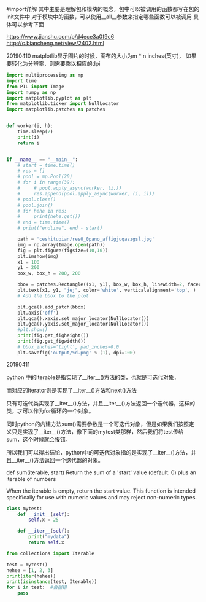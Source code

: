 #import详解
其中主要是理解包和模块的概念，包中可以被调用的函数都写在包的init文件中
对于模块中的函数，可以使用__all__参数来指定哪些函数可以被调用
具体可以参考下面


https://www.jianshu.com/p/d4ece3a0f9c6
http://c.biancheng.net/view/2402.html


20190410
matplotlib显示图片的时候，画布的大小为m * n inches(英寸)，
如果要转化为分辨率，则需要乘以相应的dpi
```python
import multiprocessing as mp
import time
from PIL import Image
import numpy as np
import matplotlib.pyplot as plt
from matplotlib.ticker import NullLocator
import matplotlib.patches as patches


def worker(i, h):
    time.sleep(2)
    print(i)
    return i


if __name__ == "__main__":
    # start = time.time()
    # res = []
    # pool = mp.Pool(20)
    # for i in range(39):
    #     # pool.apply_async(worker, (i,))
    #     res.append(pool.apply_async(worker, (i, i)))
    # pool.close()
    # pool.join()
    # for hehe in res:
    #     print(hehe.get())
    # end = time.time()
    # print("endtime", end - start)

    path = 'ceshitupian/res0_0pano_affigjuqazzgsl.jpg'
    img = np.array(Image.open(path))
    fig = plt.figure(figsize=(10,10))
    plt.imshow(img)
    x1 = 100
    y1 = 200
    box_w, box_h = 200, 200

    bbox = patches.Rectangle((x1, y1), box_w, box_h, linewidth=2, facecolor='none', color="r")
    plt.text(x1, y1, "jej", color='white', verticalalignment='top', )
    # Add the bbox to the plot

    plt.gca().add_patch(bbox)
    plt.axis('off')
    plt.gca().xaxis.set_major_locator(NullLocator())
    plt.gca().yaxis.set_major_locator(NullLocator())
    #plt.show()
    print(fig.get_figheight())
    print(fig.get_figwidth())
    # bbox_inches='tight', pad_inches=0.0
    plt.savefig('output/%d.png' % (1), dpi=100)
```

20190411

python 中的Iterable是指实现了__iter__()方法的类，也就是可迭代对象，

而对应的Iterator则是实现了__iter__()方法和next()方法

只有可迭代类实现了__iter__()方法，并且__iter__()方法返回一个迭代器，这样的类，才可以作为for循环的一个对象。

同时python的内建方法sum()需要参数是一个可迭代对象，但是如果我们按照定义只是实现了__iter__()方法，像下面的mytest类那样，然后我们将test传给sum，这个时候就会报错。

所以我们可以得出结论，python中的可迭代对象指的是实现了__iter__()方法，并且__iter__()方法返回一个迭代器的对象。

def sum(iterable, start)
Return the sum of a 'start' value (default: 0) plus an iterable of numbers

When the iterable is empty, return the start value. This function is intended specifically for use with numeric values and may reject non-numeric types.


```py
class mytest:
    def __init__(self):
        self.x = 25

    def __iter__(self):
        print("mydata")
        return self.x

from collections import Iterable

test = mytest()
hehee = [1, 2, 3]
print(iter(hehee))
print(isinstance(test, Iterable))
for i in test:  #会报错
    pass
```